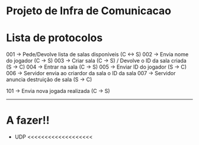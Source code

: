 #
# Projeto de Infra de Comunicacao
#

# Lista de protocolos
001 -> Pede/Devolve lista de salas disponíveis (C <-> S)
002 -> Envia nome do jogador (C -> S)
003 -> Criar sala (C -> S) / Devolve o ID da sala criada (S -> C)
004 -> Entrar na sala (C -> S)
005 -> Enviar ID do jogador (S -> C)
006 -> Servidor envia ao criardor da sala o ID da sala
007 -> Servidor anuncia destruição de sala (S -> C)

101 -> Envia nova jogada realizada (C -> S)

--------------------------------------------------------------------

# A fazer!!
* UDP <<<<<<<<<<<<<<<<<<<


